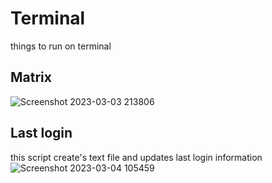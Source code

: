 # Terminal
things to run on terminal

## Matrix
![Screenshot 2023-03-03 213806](https://user-images.githubusercontent.com/97863741/222769481-75d92c49-eb66-46eb-994e-5d7b14ae14c5.png)
## Last login
this script create's text file and updates last login information
![Screenshot 2023-03-04 105459](https://user-images.githubusercontent.com/97863741/222877616-d4ebc663-5c6e-4523-a80e-dfcbaf166501.png)
